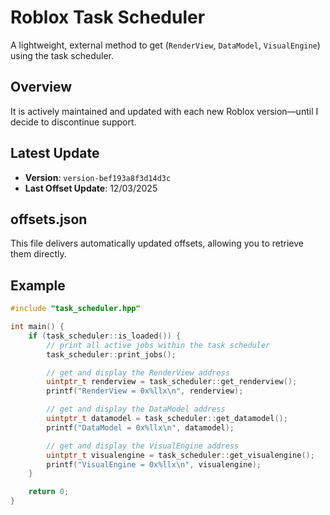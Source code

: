 # Roblox Task Scheduler
A lightweight, external method to get (`RenderView`, `DataModel`, `VisualEngine`) using the task scheduler.

## Overview
It is actively maintained and updated with each new Roblox version—until I decide to discontinue support.

## Latest Update
- **Version**: `version-bef193a8f3d14d3c`  
- **Last Offset Update**: 12/03/2025

## offsets.json
This file delivers automatically updated offsets, allowing you to retrieve them directly.

## Example
```cpp
#include "task_scheduler.hpp"

int main() {
    if (task_scheduler::is_loaded()) {
        // print all active jobs within the task scheduler
        task_scheduler::print_jobs();

        // get and display the RenderView address
        uintptr_t renderview = task_scheduler::get_renderview();
        printf("RenderView = 0x%llx\n", renderview);

        // get and display the DataModel address
        uintptr_t datamodel = task_scheduler::get_datamodel();
        printf("DataModel = 0x%llx\n", datamodel);

        // get and display the VisualEngine address
        uintptr_t visualengine = task_scheduler::get_visualengine();
        printf("VisualEngine = 0x%llx\n", visualengine);
    }

    return 0;
}

